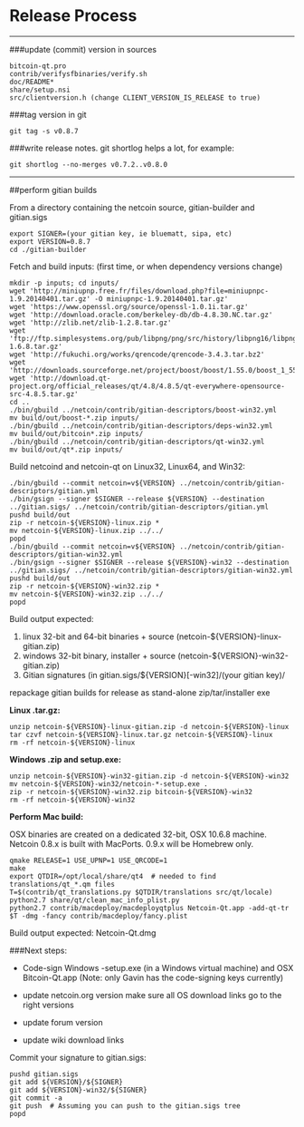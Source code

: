 Release Process
====================

* * *

###update (commit) version in sources


	bitcoin-qt.pro
	contrib/verifysfbinaries/verify.sh
	doc/README*
	share/setup.nsi
	src/clientversion.h (change CLIENT_VERSION_IS_RELEASE to true)

###tag version in git

	git tag -s v0.8.7

###write release notes. git shortlog helps a lot, for example:

	git shortlog --no-merges v0.7.2..v0.8.0

* * *

##perform gitian builds

 From a directory containing the netcoin source, gitian-builder and gitian.sigs
  
	export SIGNER=(your gitian key, ie bluematt, sipa, etc)
	export VERSION=0.8.7
	cd ./gitian-builder

 Fetch and build inputs: (first time, or when dependency versions change)

	mkdir -p inputs; cd inputs/
	wget 'http://miniupnp.free.fr/files/download.php?file=miniupnpc-1.9.20140401.tar.gz' -O miniupnpc-1.9.20140401.tar.gz'
	wget 'https://www.openssl.org/source/openssl-1.0.1i.tar.gz'
	wget 'http://download.oracle.com/berkeley-db/db-4.8.30.NC.tar.gz'
	wget 'http://zlib.net/zlib-1.2.8.tar.gz'
	wget 'ftp://ftp.simplesystems.org/pub/libpng/png/src/history/libpng16/libpng-1.6.8.tar.gz'
	wget 'http://fukuchi.org/works/qrencode/qrencode-3.4.3.tar.bz2'
	wget 'http://downloads.sourceforge.net/project/boost/boost/1.55.0/boost_1_55_0.tar.bz2'
	wget 'http://download.qt-project.org/official_releases/qt/4.8/4.8.5/qt-everywhere-opensource-src-4.8.5.tar.gz'
	cd ..
	./bin/gbuild ../netcoin/contrib/gitian-descriptors/boost-win32.yml
	mv build/out/boost-*.zip inputs/
	./bin/gbuild ../netcoin/contrib/gitian-descriptors/deps-win32.yml
	mv build/out/bitcoin*.zip inputs/
	./bin/gbuild ../netcoin/contrib/gitian-descriptors/qt-win32.yml
	mv build/out/qt*.zip inputs/

 Build netcoind and netcoin-qt on Linux32, Linux64, and Win32:
  
	./bin/gbuild --commit netcoin=v${VERSION} ../netcoin/contrib/gitian-descriptors/gitian.yml
	./bin/gsign --signer $SIGNER --release ${VERSION} --destination ../gitian.sigs/ ../netcoin/contrib/gitian-descriptors/gitian.yml
	pushd build/out
	zip -r netcoin-${VERSION}-linux.zip *
	mv netcoin-${VERSION}-linux.zip ../../
	popd
	./bin/gbuild --commit netcoin=v${VERSION} ../netcoin/contrib/gitian-descriptors/gitian-win32.yml
	./bin/gsign --signer $SIGNER --release ${VERSION}-win32 --destination ../gitian.sigs/ ../netcoin/contrib/gitian-descriptors/gitian-win32.yml
	pushd build/out
	zip -r netcoin-${VERSION}-win32.zip *
	mv netcoin-${VERSION}-win32.zip ../../
	popd

  Build output expected:

  1. linux 32-bit and 64-bit binaries + source (netcoin-${VERSION}-linux-gitian.zip)
  2. windows 32-bit binary, installer + source (netcoin-${VERSION}-win32-gitian.zip)
  3. Gitian signatures (in gitian.sigs/${VERSION}[-win32]/(your gitian key)/

repackage gitian builds for release as stand-alone zip/tar/installer exe

**Linux .tar.gz:**

	unzip netcoin-${VERSION}-linux-gitian.zip -d netcoin-${VERSION}-linux
	tar czvf netcoin-${VERSION}-linux.tar.gz netcoin-${VERSION}-linux
	rm -rf netcoin-${VERSION}-linux

**Windows .zip and setup.exe:**

	unzip netcoin-${VERSION}-win32-gitian.zip -d netcoin-${VERSION}-win32
	mv netcoin-${VERSION}-win32/netcoin-*-setup.exe .
	zip -r netcoin-${VERSION}-win32.zip bitcoin-${VERSION}-win32
	rm -rf netcoin-${VERSION}-win32

**Perform Mac build:**

  OSX binaries are created on a dedicated 32-bit, OSX 10.6.8 machine.
  Netcoin 0.8.x is built with MacPorts.  0.9.x will be Homebrew only.

	qmake RELEASE=1 USE_UPNP=1 USE_QRCODE=1
	make
	export QTDIR=/opt/local/share/qt4  # needed to find translations/qt_*.qm files
	T=$(contrib/qt_translations.py $QTDIR/translations src/qt/locale)
	python2.7 share/qt/clean_mac_info_plist.py
	python2.7 contrib/macdeploy/macdeployqtplus Netcoin-Qt.app -add-qt-tr $T -dmg -fancy contrib/macdeploy/fancy.plist

 Build output expected: Netcoin-Qt.dmg

###Next steps:

* Code-sign Windows -setup.exe (in a Windows virtual machine) and
  OSX Bitcoin-Qt.app (Note: only Gavin has the code-signing keys currently)

* update netcoin.org version
  make sure all OS download links go to the right versions

* update forum version

* update wiki download links

Commit your signature to gitian.sigs:

	pushd gitian.sigs
	git add ${VERSION}/${SIGNER}
	git add ${VERSION}-win32/${SIGNER}
	git commit -a
	git push  # Assuming you can push to the gitian.sigs tree
	popd

